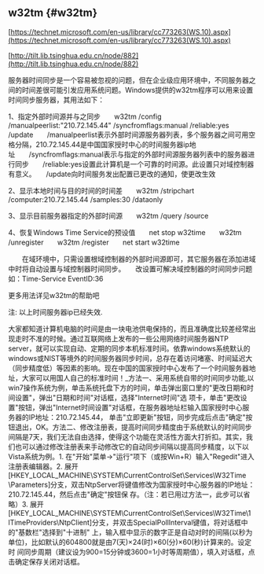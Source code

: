 ## w32tm {#w32tm}

[https://technet.microsoft.com/en-us/library/cc773263(WS.10).aspx](https://technet.microsoft.com/en-us/library/cc773263(WS.10).aspx)

[http://tilt.lib.tsinghua.edu.cn/node/882](http://tilt.lib.tsinghua.edu.cn/node/882)

服务器时间同步是一个容易被忽视的问题，但在企业级应用环境中，不同服务器之间的时间差很可能引发应用系统问题。Windows提供的w32tm程序可以用来设置时间同步服务器，其用法如下：

1、指定外部时间源并与之同步　　w32tm /config /manualpeerlist:&quot;210.72.145.44&quot; /syncfromflags:manual /reliable:yes /update　　/manualpeerlist表示外部时间源服务器列表，多个服务器之间可用空格分隔，210.72.145.44是中国国家授时中心的时间服务器ip地址　　/syncfromflags:manual表示与指定的外部时间源服务器列表中的服务器进行同步　　/reliable:yes设置此计算机是一个可靠的时间源。此设置只对域控制器有意义。　　/update向时间服务发出配置已更改的通知，使更改生效

2、显示本地时间与目的时间的时间差　　w32tm /stripchart /computer:210.72.145.44 /samples:30 /dataonly

3、显示目前服务器指定的外部时间源　　w32tm /query /source

4、恢复Windows Time Service的预设值　　net stop w32time　　w32tm /unregister　　w32tm /register　　net start w32time

　　在域环境中，只需设置根域控制器的外部时间源即可，其它服务器在添加进域中时将自动设置与域控制器时间同步。　　改设置可解决域控制器的时间同步问题 如：Time-Service EventID:36

更多用法详见w32tm的帮助吧

注: 以上时间服务器ip已经失效.

大家都知道计算机电脑的时间是由一块电池供电保持的，而且准确度比较差经常出现走时不准的时候。通过互联网络上发布的一些公用网络时间服务器NTP server，就可以实现自动、定期的同步本机标准时间。依靠windows系统默认的windows或NIST等境外的时间服务器同步时间，总存在着访问堵塞、时间延迟大（同步精度低）等因素的影响。现在中国的国家授时中心发布了一个时间服务器地址，大家可以用国人自己的标准时间！_方法一、采用系统自带的时间同步功能,以win7操作系统为例，单击系统托盘下方的时间，单击弹出窗口里的&quot;更改日期和时间设置&quot;，弹出&quot;日期和时间&quot;对话框，选择&quot;Internet时间&quot;选 项卡，单击&quot;更改设置&quot;按钮，弹出&quot;Internet时间设置&quot;对话框，在服务器地址栏输入国家授时中心服务器的IP地址：210.72.145.44， 单击&quot;立即更新&quot;按钮，同步完成后点击&quot;确定&quot;按钮退出，OK。方法二、修改注册表，提高时间同步精度由于系统默认的时间同步间隔是7天，我们无法自由选择，使得这个功能在灵活性方面大打折扣。其实，我们也可以通过修改注册表来手动修改它的自动同步间隔以提高同步精度，以下以Vista系统为例。1\. 在&quot;开始&quot;菜单→&quot;运行&quot;项下（或按Win+R）输入&quot;Regedit&quot;进入注册表编辑器。2\. 展开[HKEY_LOCAL_MACHINE\SYSTEM\CurrentControlSet\Services\W32Time \Parameters]分支，双击NtpServer将键值修改为国家授时中心服务器的IP地址：210.72.145.44，然后点击&quot;确定&quot;按钮保 存。（注：若已用过方法一，此步可以省略）3\. 展开[HKEY_LOCAL_MACHINE\SYSTEM\CurrentControlSet\Services\W32Time\1 lTimeProviders\NtpClient]分支，并双击SpecialPollInterval键值，将对话框中的&quot;基数栏&quot;选择到&quot;十进制&quot; 上，输入框中显示的数字正是自动对时的间隔(以秒为单位)，比如默认的604800就是由7(天)×24(时)×60(分)×60(秒)计算来的。设定时 间同步周期（建议设为900=15分钟或3600=1小时等周期值），填入对话框，点击确定保存关闭对话框。